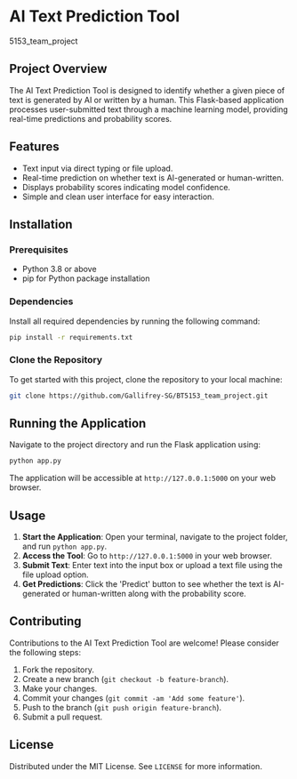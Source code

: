 # AI Text Prediction Tool
5153_team_project
## Project Overview
The AI Text Prediction Tool is designed to identify whether a given piece of text is generated by AI or written by a human. This Flask-based application processes user-submitted text through a machine learning model, providing real-time predictions and probability scores.

## Features
- Text input via direct typing or file upload.
- Real-time prediction on whether text is AI-generated or human-written.
- Displays probability scores indicating model confidence.
- Simple and clean user interface for easy interaction.

## Installation

### Prerequisites
- Python 3.8 or above
- pip for Python package installation

### Dependencies
Install all required dependencies by running the following command:

```bash
pip install -r requirements.txt
```

### Clone the Repository
To get started with this project, clone the repository to your local machine:

```bash
git clone https://github.com/Gallifrey-SG/BT5153_team_project.git
```

## Running the Application

Navigate to the project directory and run the Flask application using:

```bash
python app.py
```

The application will be accessible at `http://127.0.0.1:5000` on your web browser.

## Usage
1. **Start the Application**: Open your terminal, navigate to the project folder, and run `python app.py`.
2. **Access the Tool**: Go to `http://127.0.0.1:5000` in your web browser.
3. **Submit Text**: Enter text into the input box or upload a text file using the file upload option.
4. **Get Predictions**: Click the 'Predict' button to see whether the text is AI-generated or human-written along with the probability score.

## Contributing
Contributions to the AI Text Prediction Tool are welcome! Please consider the following steps:
1. Fork the repository.
2. Create a new branch (`git checkout -b feature-branch`).
3. Make your changes.
4. Commit your changes (`git commit -am 'Add some feature'`).
5. Push to the branch (`git push origin feature-branch`).
6. Submit a pull request.

## License
Distributed under the MIT License. See `LICENSE` for more information.
